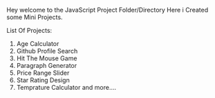 Hey welcome to the JavaScript Project Folder/Directory Here i Created some Mini Projects.

List Of Projects:

1. Age Calculator 
2. Github Profile Search
3. Hit The Mouse Game
4. Paragraph Generator
5. Price Range Slider
6. Star Rating Design
7. Temprature Calculator
and more....
